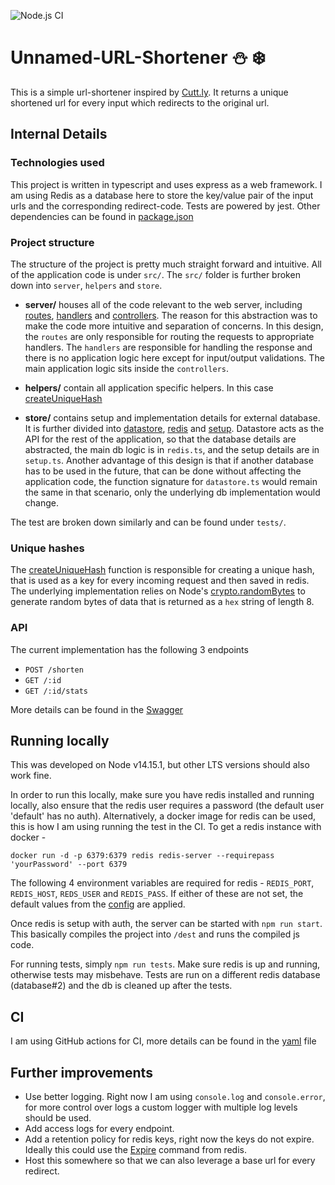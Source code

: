 ![Node.js CI](https://github.com/19shubham11/snowy-winter/workflows/Node.js%20CI/badge.svg?branch=main)

# Unnamed-URL-Shortener :snowman: :snowflake:

This is a simple url-shortener inspired by [Cutt.ly](https://cutt.ly/). It returns a unique shortened url for every input which redirects to the original url.

## Internal Details

### Technologies used

This project is written in typescript and uses express as a web framework. I am using Redis as a database here to store the key/value pair of the input urls and the corresponding redirect-code. Tests are powered by jest.
Other dependencies can be found in [package.json](./package.json)

### Project structure

The structure of the project is pretty much straight forward and intuitive. All of the application code is under `src/`. The `src/` folder is further broken down into `server`, `helpers` and `store`.

- **server/** houses all of the code relevant to the web server, including [routes](/src/server/routes.ts), [handlers](/src/server/handlers.ts) and [controllers](/src/server/controllers.ts). The reason for this abstraction was to make the code more intuitive and separation of concerns. In this design, the `routes` are only responsible for routing the requests to appropriate handlers. The `handlers` are responsible for handling the response and there is no application logic here except for input/output validations. The main application logic sits inside the `controllers`.

- **helpers/** contain all application specific helpers. In this case [createUniqueHash](/src/helpers/hash.ts)

- **store/** contains setup and implementation details for external database. It is further divided into [datastore](/src/store/datastore.ts), [redis](/src/store/redis.ts) and [setup](/src/store/setup.ts). Datastore acts as the API for the rest of the application, so that the database details are abstracted, the main db logic is in `redis.ts`, and the setup details are in `setup.ts`. Another advantage of this design is that if another database has to be used in the future, that can be done without affecting the application code, the function signature for `datastore.ts` would remain the same in that scenario, only the underlying db implementation would change.

The test are broken down similarly and can be found under `tests/`. 

### Unique hashes

The [createUniqueHash](/src/helpers/hash.ts) function is responsible for creating a unique hash, that is used as a key for every incoming request and then saved in redis. The underlying implementation relies on Node's [crypto.randomBytes](https://nodejs.org/api/crypto.html#crypto_crypto_randombytes_size_callback) to generate random bytes of data that is returned as a `hex` string of length 8.

### API

The current implementation has the following 3 endpoints 
- `POST /shorten`
- `GET /:id`
- `GET /:id/stats`

More details can be found in the [Swagger](./swagger.yaml)


## Running locally

This was developed on Node v14.15.1, but other LTS versions should also work fine.

In order to run this locally, make sure you have redis installed and running locally, also ensure that the redis user requires a password (the default user 'default' has no auth). Alternatively, a docker image for redis can be used, this is how I am using running the test in the CI. To get a redis instance with docker  - 
```
docker run -d -p 6379:6379 redis redis-server --requirepass 'yourPassword' --port 6379
```

The following 4 environment variables are required for redis - `REDIS_PORT`, `REDIS_HOST`, `REDS_USER` and `REDIS_PASS`. If either of these are not set, the default values from the [config](/src/config.ts) are applied.

Once redis is setup with auth, the server can be started with `npm run start`. This basically compiles the project into `/dest` and runs the compiled js code.

For running tests, simply `npm run tests`. Make sure redis is up and running, otherwise tests may misbehave. Tests are run on a different redis database (database#2) and the db is cleaned up after the tests.

## CI

I am using GitHub actions for CI, more details can be found in the [yaml](https://github.com/19shubham11/snowy-winter/blob/main/.github/workflows/actions.yml) file

## Further improvements

- Use better logging. Right now I am using `console.log` and `console.error`, for more control over logs a custom logger with multiple log levels should be used.
- Add access logs for every endpoint.
- Add a retention policy for redis keys, right now the keys do not expire. Ideally this could use the [Expire](https://redis.io/commands/expire) command from redis.
- Host this somewhere so that we can also leverage a base url for every redirect.
